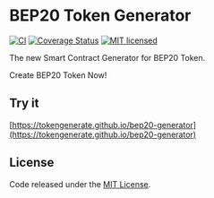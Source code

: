 # BEP20 Token Generator

[![CI](https://github.com/tokengenerate/bep20-generator/workflows/CI/badge.svg?branch=master)](https://github.com/tokengenerate/bep20-generator/actions/)
[![Coverage Status](https://coveralls.io/repos/github/tokengenerate/bep20-generator/badge.svg?branch=master)](https://coveralls.io/github/tokengenerate/bep20-generator?branch=master)
[![MIT licensed](https://img.shields.io/github/license/tokengenerate/bep20-generator.svg)](https://github.com/tokengenerate/bep20-generator/blob/master/LICENSE)

The new Smart Contract Generator for BEP20 Token.

Create BEP20 Token Now!

## Try it

[https://tokengenerate.github.io/bep20-generator](https://tokengenerate.github.io/bep20-generator)

## License

Code released under the [MIT License](https://github.com/tokengenerate/bep20-generator/blob/master/LICENSE).
